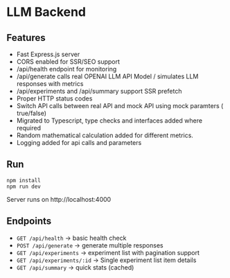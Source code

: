 # LLM Backend

## Features
- Fast Express.js server
- CORS enabled for SSR/SEO support
- /api/health endpoint for monitoring
- /api/generate calls real OPENAI LLM API Model / simulates LLM responses with metrics
- /api/experiments and /api/summary support SSR prefetch
- Proper HTTP status codes
- Switch API calls between real API and mock API using mock paramters ( true/false)
- Migrated to Typescript, type checks and interfaces added where required
- Random mathematical calculation added for different metrics.
- Logging added for api calls and parameters 

## Run
```
npm install
npm run dev
```
Server runs on http://localhost:4000

## Endpoints
- `GET /api/health` → basic health check
- `POST /api/generate` → generate multiple responses
- `GET /api/experiments` → experiment list with pagination support
- `GET /api/experiments/:id` → Single experiment list item details
- `GET /api/summary` → quick stats (cached)

